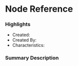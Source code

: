 # Node Reference

### Highlights

- Created:
- Created By:
- Characteristics:

### Summary Description
